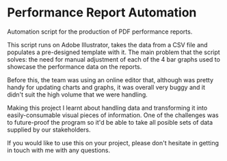 # Performance Report Automation
Automation script for the production of PDF performance reports.

This script runs on Adobe Illustrator, takes the data from a CSV file and populates a pre-designed template with it. 
The main problem that the script solves: the need for manual adjustment of each of the 4 bar graphs used to showcase the performance data on the reports.

Before this, the team was using an online editor that, although was pretty handy for updating charts and graphs, it was overall very buggy and it didn't suit the high volume that we were handling.

Making this project I learnt about handling data and transforming it into easily-consumable visual pieces of information.
One of the challenges was to future-proof the program so it'd be able to take all posible sets of data supplied by our stakeholders.


If you would like to use this on your project, please don't hesitate in getting in touch with me with any questions.

